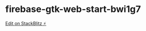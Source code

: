 # firebase-gtk-web-start-bwi1g7

[Edit on StackBlitz ⚡️](https://stackblitz.com/edit/firebase-gtk-web-start-bwi1g7)